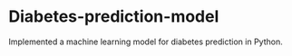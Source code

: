 # Diabetes-prediction-model
Implemented a machine learning model for diabetes prediction in Python.

